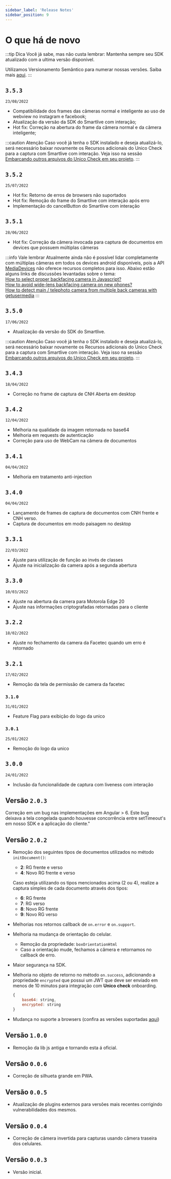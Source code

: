```yaml
---
sidebar_label: 'Release Notes'
sidebar_position: 9
---
```


# O que há de novo

:::tip Dica
Você já sabe, mas não custa lembrar: Mantenha sempre seu SDK atualizado com a ultima versão disponível.

Utilizamos Versionamento Semântico para numerar nossas versões. Saiba mais [aqui](/conceitos-importantes).
:::

## `3.5.3`
``23/08/2022``
- Compatibilidade dos frames das câmeras normal e inteligente ao uso de webview no instagram e facebook;
- Atualização da versão da SDK do Smartlive com interação;
- Hot fix: Correção na abertura do frame da câmera normal e da câmera inteligente;

:::caution Atenção
Caso você já tenha o SDK instalado e deseja atualizá-lo, será necessário baixar novamente os Recursos adicionais do Unico Check para a captura com Smartlive com interação.
Veja isso na sessão [Embarcando outros arquivos do Unico Check em seu projeto](como-comecar/#embarcando-outros-arquivos-do-unico-check-em-seu-projeto).
:::

## `3.5.2`
``25/07/2022``
- Hot fix: Retorno de erros de browsers não suportados
- Hot fix: Remoção do frame do Smartlive com interação após erro
- Implementação do cancelButton do Smartlive com interação

## `3.5.1`
``28/06/2022``
- Hot fix: Correção da câmera invocada para captura de documentos em devices que possuem múltiplas câmeras

:::info Vale lembrar
Atualmente ainda não é possível lidar completamente com múltiplas câmeras em todos os devices android disponíveis, pois a API [MediaDevices](https://developer.mozilla.org/pt-BR/docs/Web/API/MediaDevices) não oferece recursos completos para isso.
Abaixo estão alguns links de discussões levantadas sobre o tema:  
[How to select proper backfacing camera in Javascript?](https://stackoverflow.com/questions/59636464/how-to-select-proper-backfacing-camera-in-javascript)  
[How to avoid wide-lens backfacing camera on new phones?](https://lists.w3.org/Archives/Public/public-webrtc/2020Jan/0023.html)  
[How to detect main / telephoto camera from multiple back cameras with getusermedia](https://stackoverflow.com/questions/56768386/how-to-detect-main-telephoto-camera-from-multiple-back-cameras-with-getusermed)
:::

## `3.5.0`
``17/06/2022``
- Atualização da versão do SDK do Smartlive.

:::caution Atenção
Caso você já tenha o SDK instalado e deseja atualizá-lo, será necessário baixar novamente os Recursos adicionais do Unico Check para a captura com Smartlive com interação.
Veja isso na sessão [Embarcando outros arquivos do Unico Check em seu projeto](como-comecar/#embarcando-outros-arquivos-do-unico-check-em-seu-projeto).
:::

## `3.4.3`
``18/04/2022``
- Correção no frame de captura de CNH Aberta em desktop

## `3.4.2`
``12/04/2022``
- Melhoria na qualidade da imagem retornada no base64
- Melhoria em requests de autenticação
- Correção para uso de WebCam na câmera de documentos

## `3.4.1`
``04/04/2022``
- Melhoria em tratamento anti-injection

## `3.4.0`
``04/04/2022``
- Lançamento de frames de captura de documentos com CNH frente e CNH verso.
- Captura de documentos em modo paisagem no desktop

## `3.3.1`
``22/03/2022``
- Ajuste para utilização de função ao invés de classes
- Ajuste na inicialização da camera após a segunda abertura

## `3.3.0`
``10/03/2022`` 
- Ajuste na abertura da camera para Motorola Edge 20
- Ajuste nas informações criptografadas retornadas para o cliente

## `3.2.2`
``18/02/2022``
- Ajuste no fechamento da camera da Facetec quando um erro é retornado

## `3.2.1`
``17/02/2022``
- Remoção da tela de permissão de camera da facetec

### `3.1.0` 
``31/01/2022``
- Feature Flag para exibição do logo da unico

### `3.0.1`
``25/01/2022``
- Remoção do logo da unico

## `3.0.0` 
``24/01/2022``
- Inclusão da funcionalidade de captura com liveness com interação

## Versão `2.0.3`
Correção em um bug nas implementações em Angular > 6. Este bug deixava a tela congelada quando houvesse concorrência entre setTimeout's em nosso SDK e a aplicação do cliente."

## Versão `2.0.2`

- Remoção dos seguintes tipos de documentos utilizados no método `initDocument()`: 
    - **2**: RG frente e verso
    - **4**: Novo RG frente e verso

  Caso esteja utilizando os tipos mencionados acima (2 ou 4), realize a captura simples de cada documento através dos tipos:

    - **6**: RG frente
    - **7**: RG verso
    - **8**: Novo RG frente
    - **9**: Novo RG verso

- Melhorias nos retornos callback de `on.error` e `on.support`.  

- Melhoria na mudança de orientação do celular.
    - Remoção da propriedade: `boxOrientationHtml`
    - Caso a orientação mude, fechamos a câmera e retornamos no callback de erro.

- Maior segurança na SDK.

- Melhoria no objeto de retorno no método `on.success`, adicionando a propriedade `encrypted` que possui um JWT que deve ser enviado em menos de 10 minutos para integração com **Unico check** onboarding.

    ```javascript
    {
        base64: string,
        encrypted: string
    }
    ```

- Mudança no suporte a browsers (confira as versões suportadas [aqui](overview#browsers))


## Versão `1.0.0`
- Remoção da lib js antiga e tornando esta á oficial.

## Versão `0.0.6`
- Correção de silhueta grande em PWA.

## Versão `0.0.5`
- Atualização de plugins externos para versões mais recentes corrigindo vulnerabilidades dos mesmos.

## Versão `0.0.4`
- Correção de câmera invertida para capturas usando câmera traseira dos celulares.

## Versão `0.0.3`
- Versão inicial.
